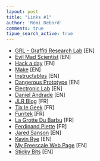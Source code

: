 ```yaml
---
layout: post
title: "Links #1"
author: 'Rémi Debord'
comments: true
tipue_search_active: true
---
```

- [GRL - Graffiti Research Lab](http://www.graffitiresearchlab.com/) [EN]
- [Evil Mad Scientist](http://www.evilmadscientist.com/) [EN]
- [Hack a day](http://hackaday.com/) [EN]
- [Make](http://makezine.com/blog/) [EN]
- [Instructables](http://www.instructables.com/) [EN]
- [Dangerous Prototype](http://dangerousprototypes.com/) [EN]
- [Electronic Lab](http://www.electronics-lab.com/blog/) [EN]
- [Daniel Andrade](http://www.danielandrade.net/) [EN]
- [JLR Blog](http://www.jlr-blog.com/) [FR]
- [Tix le Geek](http://tixlegeek.com/) [FR]
- [Furrtek](http://furrtek.free.fr/) [FR]
- [La Grotte Du Barbu](http://www.lagrottedubarbu.com/) [FR]
- [Ferdinand Piette](http://ferdinandpiette.com) [FR]
- [Jared Sanson](http://jared.geek.nz/) [EN]
- [Kevin Rye](http://kevinrye.net/) [EN]
- [My Freescale Web Page](http://myfreescalewebpage.free.fr/) [EN]
- [Sticky Bits](https://blog.feabhas.com) [EN]
